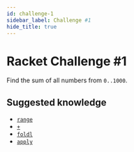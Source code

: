 ```yaml
---
id: challenge-1
sidebar_label: Challenge #1
hide_title: true
---
```


# Racket Challenge #1

Find the sum of all numbers from `0..1000`.

## Suggested knowledge

* [`range`][1]
* [`+`][2]
* [`foldl`][3]
* [`apply`][4]

[1]: https://docs.racket-lang.org/reference/pairs.html#%28def._%28%28lib._racket%2Flist..rkt%29._range%29%29
[2]: https://docs.racket-lang.org/reference/generic-numbers.html?q=%2B#%28def._%28%28quote._~23~25kernel%29._%2B%29%29
[3]: https://docs.racket-lang.org/reference/pairs.html#%28def._%28%28lib._racket%2Fprivate%2Flist..rkt%29._foldl%29%29
[4]: https://docs.racket-lang.org/reference/procedures.html#%28def._%28%28lib._racket%2Fprivate%2Fbase..rkt%29._apply%29%29
